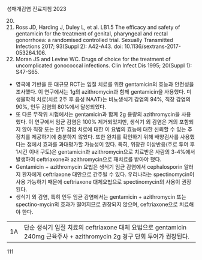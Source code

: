 성매개감염 진료지침 2023

20.
4. Ross JD, Harding J, Duley L, et al. LB1.5 The efficacy and safety of gentamicin for the treatment of genital, pharyngeal and rectal gonorrhoea: a randomised controlled trial. Sexually Transmitted Infections 2017; 93(Suppl 2): A42-A43. doi: 10.1136/sextrans-2017-053264.106.
5. Moran JS and Levine WC. Drugs of choice for the treatment of uncomplicated gonococcal infections. Clin Infect Dis 1995; 20(Suppl 1): S47-S65.

*   영국에 기반을 둔 대규모 RCT는 임질 치료를 위한 gentamicin의 효능과 안전성을 조사했다. 이 연구에서는 1g의 azithromycin과 함께 gentamicin을 사용했다. 미생물학적 치료(치료 2주 후 음성 NAAT)는 비뇨생식기 감염의 94%, 직장 감염의 90%, 인두 감염의 80%에서 달성되었다.
*   또 다른 무작위 시험에서는 gentamicin과 함께 2g 용량의 azithromycin을 사용했다. 이 연구에서 임균 감염은 100% 제거되었지만, 생식기 외 감염은 거의 포함되지 않아 직장 또는 인두 감염 치료에 대한 이 요법의 효능에 대한 신뢰할 수 있는 추정치를 제공하기에 충분하지 않았다. 또한 완치를 확인하기 위해 배양검사를 사용했다는 점에서 효과를 과대평가할 가능성이 있다. 특히, 위장관 이상반응(주로 투여 후 1시간 이내 구토)은 gentamicin과 azithromycin으로 치료받은 사람의 3-4%에서 발생하여 ceftriaxone과 azithromycin으로 재치료를 받아야 했다.
*   Gentamicin + azithromycin 요법은 생식기 임균 감염에서 cephalosporin 알러지 환자에게 ceftriaxone 대안으로 간주될 수 있다. 우리나라는 spectinomycin이 사용 가능하기 때문에 ceftriaxone 대체요법으로 spectinomycin의 사용이 권장된다.
*   생식기 외 감염, 특히 인두 임균 감염에서는 gentamicin + azithromycin 또는 spectino-mycin의 효과가 떨어지므로 권장되지 않으며, ceftriaxone으로 치료해야 한다.

|   |                                                                                |
|---|--------------------------------------------------------------------------------|
| 1A| 단순 생식기 임질 치료의 ceftriaxone 대체 요법으로 gentamicin 240mg 근육주사 + azithromycin 2g 경구 단회 투여가 권장된다. |

<PAGE>111